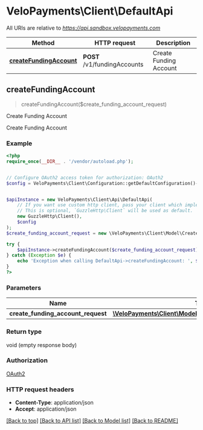 # VeloPayments\Client\DefaultApi

All URIs are relative to *https://api.sandbox.velopayments.com*

Method | HTTP request | Description
------------- | ------------- | -------------
[**createFundingAccount**](DefaultApi.md#createFundingAccount) | **POST** /v1/fundingAccounts | Create Funding Account



## createFundingAccount

> createFundingAccount($create_funding_account_request)

Create Funding Account

Create Funding Account

### Example

```php
<?php
require_once(__DIR__ . '/vendor/autoload.php');


// Configure OAuth2 access token for authorization: OAuth2
$config = VeloPayments\Client\Configuration::getDefaultConfiguration()->setAccessToken('YOUR_ACCESS_TOKEN');


$apiInstance = new VeloPayments\Client\Api\DefaultApi(
    // If you want use custom http client, pass your client which implements `GuzzleHttp\ClientInterface`.
    // This is optional, `GuzzleHttp\Client` will be used as default.
    new GuzzleHttp\Client(),
    $config
);
$create_funding_account_request = new \VeloPayments\Client\Model\CreateFundingAccountRequest(); // \VeloPayments\Client\Model\CreateFundingAccountRequest | 

try {
    $apiInstance->createFundingAccount($create_funding_account_request);
} catch (Exception $e) {
    echo 'Exception when calling DefaultApi->createFundingAccount: ', $e->getMessage(), PHP_EOL;
}
?>
```

### Parameters


Name | Type | Description  | Notes
------------- | ------------- | ------------- | -------------
 **create_funding_account_request** | [**\VeloPayments\Client\Model\CreateFundingAccountRequest**](../Model/CreateFundingAccountRequest.md)|  | [optional]

### Return type

void (empty response body)

### Authorization

[OAuth2](../../README.md#OAuth2)

### HTTP request headers

- **Content-Type**: application/json
- **Accept**: application/json

[[Back to top]](#) [[Back to API list]](../../README.md#documentation-for-api-endpoints)
[[Back to Model list]](../../README.md#documentation-for-models)
[[Back to README]](../../README.md)

